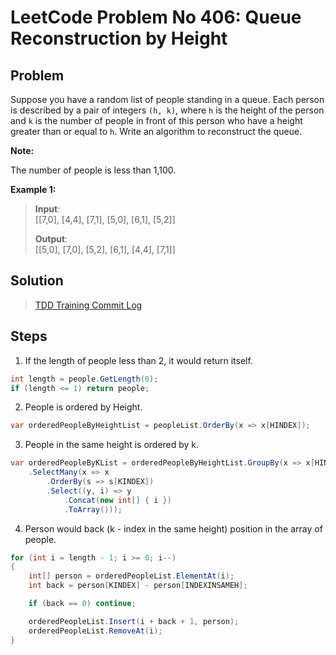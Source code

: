 # LeetCode Problem No 406: Queue Reconstruction by Height 
## Problem
Suppose you have a random list of people standing in a queue. Each person is described by a pair of integers `(h, k)`, where `h` is the height of the person and `k` is the number of people in front of this person who have a height greater than or equal to `h`. Write an algorithm to reconstruct the queue.

**Note:**

The number of people is less than 1,100.

**Example 1:**

>**Input**: <br>[[7,0], [4,4], [7,1], [5,0], [6,1], [5,2]]
>
>**Output**: <br>[[5,0], [7,0], [5,2], [6,1], [4,4], [7,1]]

## Solution
> [TDD Training Commit Log](https://github.com/peterhpchen/TDDTariningByLeetCode/commits/master/LeetCode.No406.QueueReconstructionByHeight)

## Steps
1. If the length of people less than 2, it would return itself.
```C#
int length = people.GetLength(0);
if (length <= 1) return people;
```

2. People is ordered by Height.
```C#
var orderedPeopleByHeightList = peopleList.OrderBy(x => x[HINDEX]);
```

3. People in the same height is ordered by k.
```C#
var orderedPeopleByKList = orderedPeopleByHeightList.GroupBy(x => x[HINDEX])
    .SelectMany(x => x
        .OrderBy(s => s[KINDEX])
        .Select((y, i) => y
            .Concat(new int[] { i })
            .ToArray()));
```

4. Person would back (k - index in the same height) position in the array of people.
```C#
for (int i = length - 1; i >= 0; i--)
{
    int[] person = orderedPeopleList.ElementAt(i);
    int back = person[KINDEX] - person[INDEXINSAMEH];

    if (back == 0) continue;

    orderedPeopleList.Insert(i + back + 1, person);
    orderedPeopleList.RemoveAt(i);
}
```